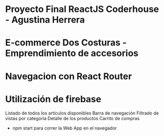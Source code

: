 # Proyecto Final ReactJS Coderhouse - Agustina Herrera

# E-commerce Dos Costuras - Emprendimiento de accesorios

# Navegacion con React Router

# Utilización de firebase 

Listado de todos los artículos disponibles
Barra de navegación
Filtrado de vistas por categoría
Detalle de los productos
Carrito de compras

* npm start para correr la Web App en el navegador